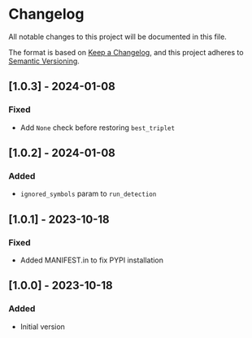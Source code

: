 # Changelog
All notable changes to this project will be documented in this file.

The format is based on [Keep a Changelog](https://keepachangelog.com/en/1.0.0/),
and this project adheres to [Semantic Versioning](https://semver.org/spec/v2.0.0.html).

## [1.0.3] - 2024-01-08
### Fixed
- Add `None` check before restoring `best_triplet`

## [1.0.2] - 2024-01-08
### Added
- `ignored_symbols` param to `run_detection`

## [1.0.1] - 2023-10-18
### Fixed
- Added MANIFEST.in to fix PYPI installation

## [1.0.0] - 2023-10-18
### Added
- Initial version
